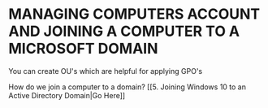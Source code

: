 # MANAGING COMPUTERS ACCOUNT AND JOINING A COMPUTER TO A MICROSOFT DOMAIN

You can create OU's which are helpful for applying GPO's

How do we join a computer to a domain?
[[5. Joining Windows 10 to an Active Directory Domain|Go Here]]

